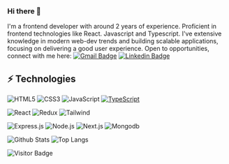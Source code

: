 ### Hi there 👋

I'm a frontend developer with around 2 years of experience. Proficient in frontend technologies like React. Javascript and Typescript. I've extensive knowledge in modern web-dev trends and building scalable applications, focusing on delivering a good user experience. Open to opportunities, connect with me here: [![Gmail Badge](https://img.shields.io/badge/-ashutosh44ks@gmail.com-c14438?style=flat-square&logo=Gmail&logoColor=white&link=mailto:ashutosh44ks@gmail.com)](mailto:ashutosh44ks@gmail.com) 
[![Linkedin Badge](https://img.shields.io/badge/-ashutosh44ks-blue?style=flat-square&logo=Linkedin&logoColor=white&link=https://www.linkedin.com/in/ashutosh44ks/)](https://www.linkedin.com/in/ashutosh44ks/)

## ⚡ Technologies

![HTML5](https://img.shields.io/badge/-HTML5-E34F26?style=for-the-badge&logo=html5&logoColor=white)
![CSS3](https://img.shields.io/badge/-CSS3-1572B6?style=for-the-badge&logo=css3)
![JavaScript](https://img.shields.io/badge/-JavaScript-black?style=for-the-badge&logo=javascript)
[![TypeScript](https://img.shields.io/badge/TypeScript-3178C6?logo=typescript&logoColor=fff)](#)

![React](https://img.shields.io/badge/-React-black?style=for-the-badge&logo=react)
![Redux](https://img.shields.io/badge/-Redux-563D7C?style=for-the-badge&logo=redux)
![Tailwind](https://img.shields.io/badge/Tailwind_CSS-38B2AC?style=for-the-badge&logo=tailwind-css&logoColor=white)

![Express.js](https://img.shields.io/badge/Express.js-000000?style=for-the-badge&logo=express&logoColor=white)
![Node.js](https://img.shields.io/badge/Node.js-339933?style=for-the-badge&logo=nodedotjs&logoColor=white)
![Next.js](https://img.shields.io/badge/next.js-000000?style=for-the-badge&logo=nextdotjs&logoColor=white)
![Mongodb](https://img.shields.io/badge/MongoDB-4EA94B?style=for-the-badge&logo=mongodb&logoColor=white)

![Github Stats](https://github-readme-stats.vercel.app/api?username=ashutosh44ks&count_private=true&show_icons=true&include_all_commits=true)
![Top Langs](https://github-readme-stats.vercel.app/api/top-langs/?username=ashutosh44ks&hide=TeX&layout=compact)

![Visitor Badge](https://visitor-badge.laobi.icu/badge?page_id=ashutosh44ks)
